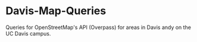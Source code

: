 # Davis-Map-Queries
Queries for OpenStreetMap's API (Overpass) for areas in Davis andy on the UC Davis campus.

